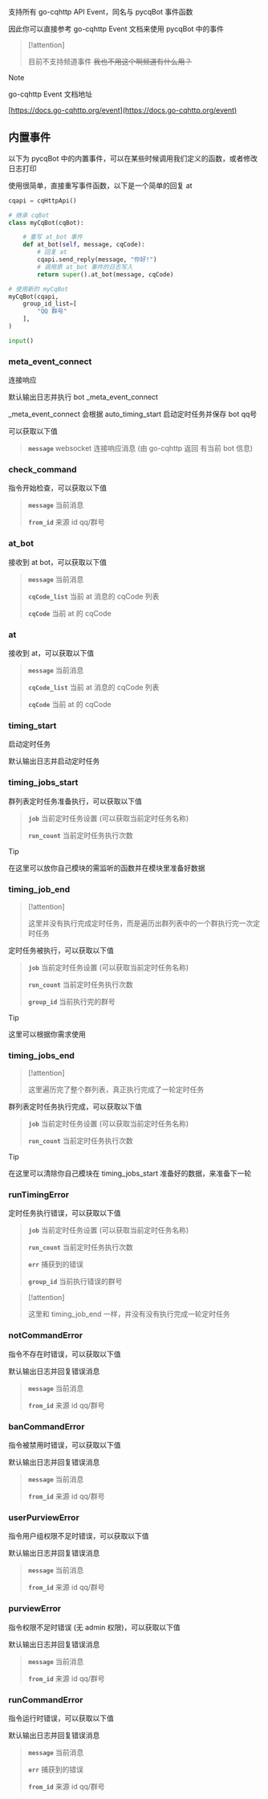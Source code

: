 支持所有 go-cqhttp API Event，同名与 pycqBot 事件函数

因此你可以直接参考 go-cqhttp Event 文档来使用 pycqBot 中的事件

> [!attention]
>
> 目前不支持频道事件 ~~我也不用这个啊频道有什么用？~~

> [!note]
>
> go-cqhttp Event 文档地址
>
> [https://docs.go-cqhttp.org/event](https://docs.go-cqhttp.org/event)

## 内置事件

以下为 pycqBot 中的内置事件，可以在某些时候调用我们定义的函数，或者修改日志打印

使用很简单，直接重写事件函数，以下是一个简单的回复 at

```python
cqapi = cqHttpApi()

# 继承 cqBot
class myCqBot(cqBot):

    # 重写 at_bot 事件
    def at_bot(self, message, cqCode):
        # 回复 at
        cqapi.send_reply(message, "你好!")
        # 调用原 at_bot 事件的日志写入
        return super().at_bot(message, cqCode)

# 使用新的 myCqBot
myCqBot(cqapi,
    group_id_list=[
        "QQ 群号"
    ],
)

input()
```

### meta_event_connect

连接响应

默认输出日志并执行 bot _meta_event_connect

_meta_event_connect 会根据 auto_timing_start 启动定时任务并保存 bot qq号

可以获取以下值

> **`message`** websocket 连接响应消息 (由 go-cqhttp 返回 有当前 bot 信息)

### check_command

指令开始检查，可以获取以下值

> **`message`** 当前消息
>
> **`from_id`** 来源 id qq/群号

### at_bot

接收到 at bot，可以获取以下值

> **`message`** 当前消息
>
> **`cqCode_list`** 当前 at 消息的 cqCode 列表
>
> **`cqCode`** 当前 at 的 cqCode


### at

接收到 at，可以获取以下值

> **`message`** 当前消息
>
> **`cqCode_list`** 当前 at 消息的 cqCode 列表
>
> **`cqCode`** 当前 at 的 cqCode

### timing_start

启动定时任务

默认输出日志并启动定时任务

### timing_jobs_start

群列表定时任务准备执行，可以获取以下值

> **`job`** 当前定时任务设置 (可以获取当前定时任务名称)
>
> **`run_count`** 当前定时任务执行次数

> [!tip]
>
> 在这里可以放你自己模块的需监听的函数并在模块里准备好数据

### timing_job_end 

> [!attention]
>
> 这里并没有执行完成定时任务，而是遍历出群列表中的一个群执行完一次定时任务

定时任务被执行，可以获取以下值

> **`job`** 当前定时任务设置 (可以获取当前定时任务名称)
>
> **`run_count`** 当前定时任务执行次数
>
> **`group_id`** 当前执行完的群号

> [!tip]
>
> 这里可以根据你需求使用

### timing_jobs_end

> [!attention]
>
> 这里遍历完了整个群列表，真正执行完成了一轮定时任务

群列表定时任务执行完成，可以获取以下值

> **`job`** 当前定时任务设置 (可以获取当前定时任务名称)
>
> **`run_count`** 当前定时任务执行次数

> [!tip]
>
> 在这里可以清除你自己模块在 timing_jobs_start 准备好的数据，来准备下一轮

### runTimingError

定时任务执行错误，可以获取以下值

> **`job`** 当前定时任务设置 (可以获取当前定时任务名称)
>
> **`run_count`** 当前定时任务执行次数
>
> **`err`** 捕获到的错误
>
> **`group_id`** 当前执行错误的群号

> [!attention]
>
> 这里和 timing_job_end 一样，并没有没有执行完成一轮定时任务

### notCommandError

指令不存在时错误，可以获取以下值

默认输出日志并回复错误消息

> **`message`** 当前消息
>
> **`from_id`** 来源 id qq/群号

### banCommandError

指令被禁用时错误，可以获取以下值

默认输出日志并回复错误消息

> **`message`** 当前消息
>
> **`from_id`** 来源 id qq/群号

### userPurviewError

指令用户组权限不足时错误，可以获取以下值

默认输出日志并回复错误消息

> **`message`** 当前消息
>
> **`from_id`** 来源 id qq/群号

### purviewError

指令权限不足时错误 (无 admin 权限)，可以获取以下值

默认输出日志并回复错误消息

> **`message`** 当前消息
>
> **`from_id`** 来源 id qq/群号

### runCommandError

指令运行时错误，可以获取以下值

默认输出日志并回复错误消息

> **`message`** 当前消息
>
> **`err`** 捕获到的错误
>
> **`from_id`** 来源 id qq/群号


